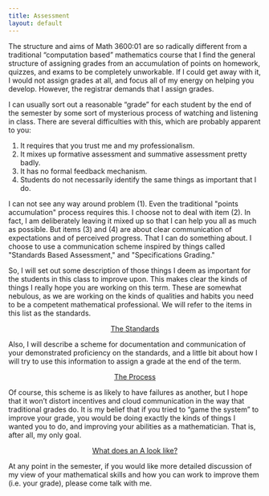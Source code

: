 ```yaml
---
title: Assessment
layout: default
---
```


The structure and aims of Math 3600:01 are so radically different from a
traditional “computation based” mathematics course that I find the general
structure of assigning grades from an accumulation of points on homework,
quizzes, and exams to be completely unworkable. If I could get away with it,
I would not assign grades at all, and focus all of my energy on helping you develop.
However, the registrar demands that I assign grades.

I can usually sort out a reasonable “grade” for each student by the end of the
semester by some sort of mysterious process of watching and listening in class.
There are several difficulties with this, which are probably apparent to you:

1. It requires that you trust me and my professionalism.
2. It mixes up formative assessment and summative assessment pretty badly.
3. It has no formal feedback mechanism.
4. Students do not necessarily identify the same things as important that I do.

I can not see any way around problem (1). Even the traditional "points
accumulation" process requires this. I choose not to deal with item (2). In
fact, I am deliberately leaving it mixed up so that I can help you all as much
as possible. But items (3) and (4) are about clear communication of expectations
and of perceived progress. That I can do something about. I choose to use a
communication scheme inspired by things called "Standards Based
Assessment," and "Specifications Grading."

So, I will set out some description of those things I deem as
important for the students in this class to improve upon. This makes clear the
kinds of things I really hope you are working on this term. These are somewhat
nebulous, as we are working on the kinds of qualities and habits you need to be
a competent mathematical professional. We will refer to the items in this list
as the standards.

<center>
<a class="btn btn-default btn-lg btn-block" href="{{site.baseurl}}/assessment/the-standards.html">The Standards</a>
</center>

Also, I will describe a scheme for documentation and communication of your
demonstrated proficiency on the standards, and a little bit about how I will try
to use this information to assign a grade at the end of the term.

<center>
<a class="btn btn-default btn-lg btn-block" href="{{site.baseurl}}/assessment/the-process.html">The Process</a>
</center>

Of course, this scheme is as likely to have failures as another, but I hope that
it won’t distort incentives and cloud communication in the way that traditional
grades do. It is my belief that if you tried to “game the system” to improve
your grade, you would be doing exactly the kinds of things I wanted you to do,
and improving your abilities as a mathematician. That is, after all, my only goal.

<center>
<a class="btn btn-default btn-lg btn-block" href="{{site.baseurl}}/assessment/whats-typical.html">What does an A look like?</a>
</center>

At any point in the semester, if you would like more detailed discussion of my
view of your mathematical skills and how you can work to improve them (i.e. your
grade), please come talk with me.
